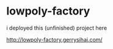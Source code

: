 # lowpoly-factory

i deployed this (unfinished) project here

http://lowpoly-factory.gerrysihaj.com/
